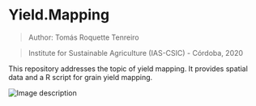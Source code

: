# Yield.Mapping

> Author: Tomás Roquette Tenreiro

> Institute for Sustainable Agriculture (IAS-CSIC) - Córdoba, 2020

This repository addresses the topic of yield mapping. It provides spatial data and a R script for grain yield mapping. 

![Image description](Cover.jpg)
